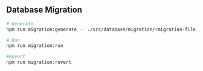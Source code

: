 ## Database Migration

```bash
# Generate
npm run migration:generate -- ./src/database/migration/<migration-file-name>

# Run
npm run migration:run

#Revert
npm run migration:revert
```
